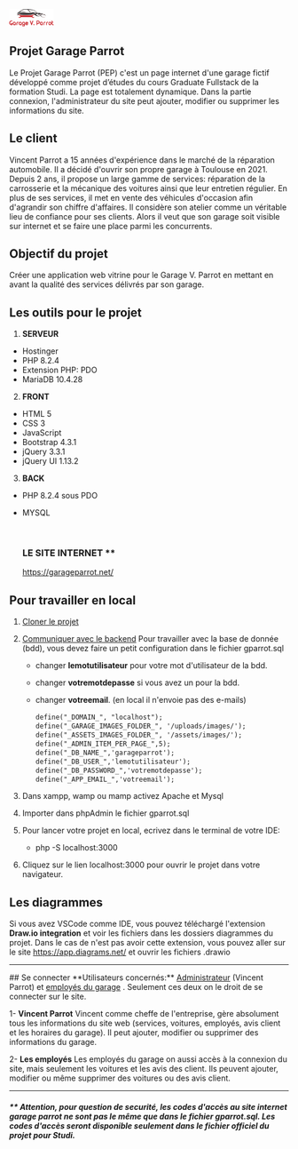 <img src='./assets/images/logo_car_title.png' width="80">

## Projet Garage Parrot

Le Projet Garage Parrot (PEP) c'est un page internet d'une garage fictif développé comme projet d’études du cours Graduate Fullstack de la formation Studi. La page est totalement dynamique. Dans la partie connexion, l'administrateur du site peut ajouter, modifier ou supprimer les informations du site.

## Le client

Vincent Parrot a 15 années d'expérience dans le marché de la réparation automobile. Il a décidé d'ouvrir son propre garage à Toulouse en 2021. Depuis 2 ans, il propose un large gamme de services: réparation de la carrosserie et la mécanique des voitures ainsi que leur entretien régulier. En plus de ses services, il met en vente des véhicules d'occasion afin d'agrandir son chiffre d'affaires. Il considère son atelier comme un véritable lieu de confiance pour ses clients. Alors il veut que son garage soit visible sur internet et se faire une place parmi les concurrents.

## Objectif du projet

Créer une application web vitrine pour le Garage V. Parrot en mettant en avant la qualité des services délivrés par son garage.

## Les outils pour le projet

1. **SERVEUR**

- Hostinger
- PHP 8.2.4
- Extension PHP: PDO
- MariaDB 10.4.28
  <br>

2. **FRONT**

- HTML 5
- CSS 3
- JavaScript
- Bootstrap 4.3.1
- jQuery 3.3.1
- jQuery UI 1.13.2
  <br>

3. **BACK**

- PHP 8.2.4 sous PDO
- MYSQL

  <br>

  ### LE SITE INTERNET \*\*

  https://garageparrot.net/

## Pour travailler en local

1.  <u>Cloner le projet</u>
    <br>
2.  <u>Communiquer avec le backend</u>
    Pour travailler avec la base de donnée (bdd), vous devez faire un petit configuration dans le fichier gparrot.sql

    - changer **lemotutilisateur** pour votre mot d'utilisateur de la bdd.
    - changer **votremotdepasse** si vous avez un pour la bdd.
    - changer **votreemail**. (en local il n'envoie pas des e-mails)
      <br>

          define("_DOMAIN_", "localhost");
          define("_GARAGE_IMAGES_FOLDER_", '/uploads/images/');
          define("_ASSETS_IMAGES_FOLDER_", '/assets/images/');
          define("_ADMIN_ITEM_PER_PAGE_",5);
          define("_DB_NAME_",'garageparrot');
          define("_DB_USER_",'lemotutilisateur');
          define("_DB_PASSWORD_",'votremotdepasse');
          define("_APP_EMAIL_",'votreemail');

3.  Dans xampp, wamp ou mamp activez Apache et Mysql
4.  Importer dans phpAdmin le fichier gparrot.sql

5.  Pour lancer votre projet en local, ecrivez dans le terminal de votre IDE:

    - php -S localhost:3000

6.  Cliquez sur le lien localhost:3000 pour ouvrir le projet dans votre navigateur.

## Les diagrammes

Si vous avez VSCode comme IDE, vous pouvez téléchargé l'extension **Draw.io integration** et voir les fichiers dans les dossiers diagrammes du projet. Dans le cas de n'est pas avoir cette extension, vous pouvez aller sur le site https://app.diagrams.net/ et ouvrir les fichiers .drawio

<hr>
## Se connecter
**Utilisateurs concernés:** <u>Administrateur</u> (Vincent Parrot) et <u>employés du garage</u> . Seulement ces deux on le droit de se connecter sur le site.

1- **Vincent Parrot**
Vincent comme cheffe de l'entreprise, gère absolument tous les informations du site web (services, voitures, employés, avis client et les horaires du garage). Il peut ajouter, modifier ou supprimer des informations du garage.

2- **Les employés**
Les employés du garage on aussi accès à la connexion du site, mais seulement les voitures et les avis des client. Ils peuvent ajouter, modifier ou même supprimer des voitures ou des avis client.

<hr>

##### \*\* Attention, pour question de securité, les codes d'accès au site internet garage parrot ne sont pas le même que dans le fichier gparrot.sql. Les codes d'accès seront disponible seulement dans le fichier officiel du projet pour Studi.
